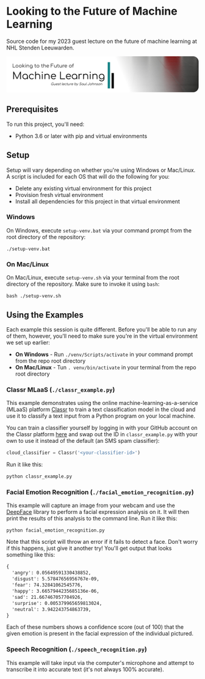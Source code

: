 # Looking to the Future of Machine Learning
Source code for my 2023 guest lecture on the future of machine learning at NHL Stenden Leeuwarden.

![Looking to the Future of Machine Learning: Lecture by Saul Johnson](header.png)

## Prerequisites
To run this project, you'll need:

* Python 3.6 or later with pip and virtual environments

## Setup
Setup will vary depending on whether you're using Windows or Mac/Linux. A script is included for each OS that will do the following for you:

* Delete any existing virtual environment for this project
* Provision fresh virtual environment
* Install all dependencies for this project in that virtual environment

### Windows
On Windows, execute `setup-venv.bat` via your command prompt from the root directory of the repository:

```
./setup-venv.bat
```

### On Mac/Linux
On Mac/Linux, execute `setup-venv.sh` via your terminal from the root directory of the repository. Make sure to invoke it using `bash`:

```
bash ./setup-venv.sh
```

## Using the Examples
Each example this session is quite different. Before you'll be able to run any of them, however, you'll need to make sure you're in the virtual environment we set up earlier:

* **On Windows** - Run `./venv/Scripts/activate` in your command prompt from the repo root directory
* **On Mac/Linux** - Tun `. venv/bin/activate` in your terminal from the repo root directory

### Classr MLaaS (`./classr_example.py`)
This example demonstrates using the online machine-learning-as-a-service (MLaaS) platform [Classr](https;//classr.dev) to train a text classification model in the cloud and use it to classify a text input from a Python program on your local machine.

You can train a classifier yourself by logging in with your GitHub account on the Classr platform [here](https;//classr.dev) and swap out the ID in `classr_example.py` with your own to use it instead of the default (an SMS spam classifier):

```python
cloud_classifier = Classr('<your-classifier-id>')
```

Run it like this:

```bash
python classr_example.py
```

### Facial Emotion Recognition (`./facial_emotion_recognition.py`)
This example will capture an image from your webcam and use the [DeepFace](https://github.com/serengil/deepface) library to perform a facial expression analysis on it. It will then print the results of this analysis to the command line. Run it like this:

```
python facial_emotion_recognition.py
```

Note that this script will throw an error if it fails to detect a face. Don't worry if this happens, just give it another try! You'll get output that looks something like this:

```
{
  'angry': 0.05649591330438852,
  'disgust': 5.57847656956767e-09,
  'fear': 74.32841062545776,
  'happy': 3.6657944235685136e-06,
  'sad': 21.667467057704926,
  'surprise': 0.005379965659813024,
  'neutral': 3.942243754863739,
}
```

Each of these numbers shows a confidence score (out of 100) that the given emotion is present in the facial expression of the individual pictured.

### Speech Recognition (`./speech_recognition.py`)
This example will take input via the computer's microphone and attempt to transcribe it into accurate text (it's not always 100% accurate).
